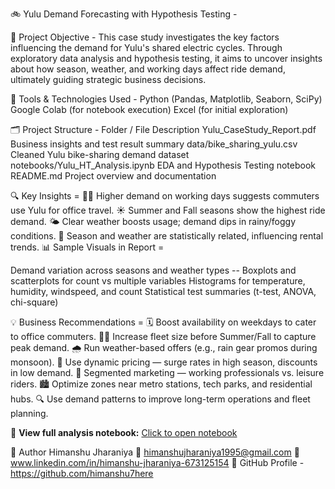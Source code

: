 🚲 Yulu Demand Forecasting with Hypothesis Testing -

📌 Project Objective -
This case study investigates the key factors influencing the demand for Yulu's shared electric cycles. Through exploratory data analysis and hypothesis testing, it aims to uncover insights about how season, weather, and working days affect ride demand, ultimately guiding strategic business decisions.

🧰 Tools & Technologies Used -
Python (Pandas, Matplotlib, Seaborn, SciPy)
Google Colab (for notebook execution)
Excel (for initial exploration)

🗂️ Project Structure -
Folder / File	Description
Yulu_CaseStudy_Report.pdf	Business insights and test result summary
data/bike_sharing_yulu.csv	Cleaned Yulu bike-sharing demand dataset
notebooks/Yulu_HT_Analysis.ipynb	EDA and Hypothesis Testing notebook
README.md	Project overview and documentation

🔍 Key Insights = 
🧑‍💼 Higher demand on working days suggests commuters use Yulu for office travel.
☀️ Summer and Fall seasons show the highest ride demand.
🌤️ Clear weather boosts usage; demand dips in rainy/foggy conditions.
🔄 Season and weather are statistically related, influencing rental trends.
📊 Sample Visuals in Report = 

Demand variation across seasons and weather types -- 
Boxplots and scatterplots for count vs multiple variables
Histograms for temperature, humidity, windspeed, and count
Statistical test summaries (t-test, ANOVA, chi-square)

💡 Business Recommendations = 
🗓️ Boost availability on weekdays to cater to office commuters.
🚴‍♂️ Increase fleet size before Summer/Fall to capture peak demand.
🌧️ Run weather-based offers (e.g., rain gear promos during monsoon).
💸 Use dynamic pricing — surge rates in high season, discounts in low demand.
🎯 Segmented marketing — working professionals vs. leisure riders.
🏙️ Optimize zones near metro stations, tech parks, and residential hubs.
🔍 Use demand patterns to improve long-term operations and fleet planning.

📘 **View full analysis notebook:** [Click to open notebook](./Yulu_HT_Analysis.ipynb)

👤 Author
Himanshu Jharaniya
📧 himanshujharaniya1995@gmail.com
🔗 www.linkedin.com/in/himanshu-jharaniya-673125154
📂 GitHub Profile - https://github.com/himanshu7here

